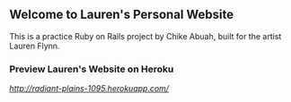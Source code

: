 ## Welcome to Lauren's Personal Website  ##

This is a practice Ruby on Rails project by Chike Abuah, built for the artist Lauren Flynn.

### Preview Lauren's Website on Heroku ###

*http://radiant-plains-1095.herokuapp.com/*